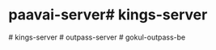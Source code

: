 # paavai-server#   k i n g s - s e r v e r  
 #   k i n g s - s e r v e r  
 #   o u t p a s s - s e r v e r  
 #   g o k u l - o u t p a s s - b e  
 